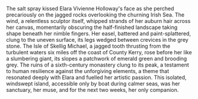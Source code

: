 The salt spray kissed Elara Vivienne Holloway's face as she perched precariously on the jagged rocks overlooking the churning Irish Sea.  The wind, a relentless sculptor itself, whipped strands of her auburn hair across her canvas, momentarily obscuring the half-finished landscape taking shape beneath her nimble fingers.  Her easel, battered and paint-splattered, clung to the uneven surface, its legs wedged between crevices in the grey stone.  The Isle of Skellig Michael, a jagged tooth thrusting from the turbulent waters six miles off the coast of County Kerry, rose before her like a slumbering giant, its slopes a patchwork of emerald green and brooding grey.  The ruins of a sixth-century monastery clung to its peak, a testament to human resilience against the unforgiving elements, a theme that resonated deeply with Elara and fuelled her artistic passion. This isolated, windswept island, accessible only by boat during calmer seas, was her sanctuary, her muse, and for the next two weeks, her only companion.
